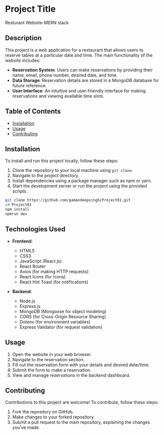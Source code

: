 
# Project Title

Resturant Website-MERN stack

## Description

This project is a web application for a restaurant that allows users to reserve tables at a particular date and time. The main functionality of the website includes:

- **Reservation System**: Users can make reservations by providing their name, email, phone number, desired date, and time.
- **Data Storage**: Reservation details are stored in a MongoDB database for future reference.
- **User Interface**: An intuitive and user-friendly interface for making reservations and viewing available time slots.

## Table of Contents

- [Installation](#installation)
- [Usage](#usage)
- [Contributing](#contributing)

## Installation

To install and run this project locally, follow these steps:

1. Clone the repository to your local machine using `git clone`.
2. Navigate to the project directory.
3. Install dependencies using a package manager such as npm or yarn.
4. Start the development server or run the project using the provided scripts.

```bash
git clone https://github.com/gamandeepsingh/Project01.git
cd Project01
npm install
npmrun dev
```

## Technologies Used

- **Frontend**:
  - HTML5
  - CSS3
  - JavaScript (React.js)
  - React Router
  - Axios (for making HTTP requests)
  - React Icons (for icons)
  - React Hot Toast (for notifications)

- **Backend**:
  - Node.js
  - Express.js
  - MongoDB (Mongoose for object modeling)
  - CORS (for Cross-Origin Resource Sharing)
  - Dotenv (for environment variables)
  - Express Validator (for request validation)

## Usage
1. Open the website in your web browser.
2. Navigate to the reservation section.
3. Fill out the reservation form with your details and desired date/time.
4. Submit the form to make a reservation.
5. View and manage reservations in the backend dashboard.

## Contributing

Contributions to this project are welcome! To contribute, follow these steps:

1. Fork the repository on GitHub.
2. Make changes to your forked repository.
3. Submit a pull request to the main repository, explaining the changes you've made.